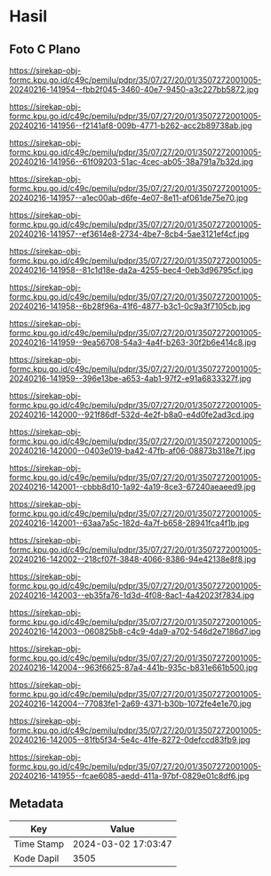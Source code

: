 # Hasil

## Foto C Plano

https://sirekap-obj-formc.kpu.go.id/c49c/pemilu/pdpr/35/07/27/20/01/3507272001005-20240216-141954--fbb2f045-3460-40e7-9450-a3c227bb5872.jpg

https://sirekap-obj-formc.kpu.go.id/c49c/pemilu/pdpr/35/07/27/20/01/3507272001005-20240216-141956--f2141af8-009b-4771-b262-acc2b89738ab.jpg

https://sirekap-obj-formc.kpu.go.id/c49c/pemilu/pdpr/35/07/27/20/01/3507272001005-20240216-141956--61f09203-51ac-4cec-ab05-38a791a7b32d.jpg

https://sirekap-obj-formc.kpu.go.id/c49c/pemilu/pdpr/35/07/27/20/01/3507272001005-20240216-141957--a1ec00ab-d6fe-4e07-8e11-af061de75e70.jpg

https://sirekap-obj-formc.kpu.go.id/c49c/pemilu/pdpr/35/07/27/20/01/3507272001005-20240216-141957--ef3614e8-2734-4be7-8cb4-5ae3121ef4cf.jpg

https://sirekap-obj-formc.kpu.go.id/c49c/pemilu/pdpr/35/07/27/20/01/3507272001005-20240216-141958--81c1d18e-da2a-4255-bec4-0eb3d96795cf.jpg

https://sirekap-obj-formc.kpu.go.id/c49c/pemilu/pdpr/35/07/27/20/01/3507272001005-20240216-141958--6b28f96a-41f6-4877-b3c1-0c9a3f7105cb.jpg

https://sirekap-obj-formc.kpu.go.id/c49c/pemilu/pdpr/35/07/27/20/01/3507272001005-20240216-141959--9ea56708-54a3-4a4f-b263-30f2b6e414c8.jpg

https://sirekap-obj-formc.kpu.go.id/c49c/pemilu/pdpr/35/07/27/20/01/3507272001005-20240216-141959--396e13be-a653-4ab1-97f2-e91a6833327f.jpg

https://sirekap-obj-formc.kpu.go.id/c49c/pemilu/pdpr/35/07/27/20/01/3507272001005-20240216-142000--921f86df-532d-4e2f-b8a0-e4d0fe2ad3cd.jpg

https://sirekap-obj-formc.kpu.go.id/c49c/pemilu/pdpr/35/07/27/20/01/3507272001005-20240216-142000--0403e019-ba42-47fb-af06-08873b318e7f.jpg

https://sirekap-obj-formc.kpu.go.id/c49c/pemilu/pdpr/35/07/27/20/01/3507272001005-20240216-142001--cbbb8d10-1a92-4a19-8ce3-67240aeaeed9.jpg

https://sirekap-obj-formc.kpu.go.id/c49c/pemilu/pdpr/35/07/27/20/01/3507272001005-20240216-142001--63aa7a5c-182d-4a7f-b658-28941fca4f1b.jpg

https://sirekap-obj-formc.kpu.go.id/c49c/pemilu/pdpr/35/07/27/20/01/3507272001005-20240216-142002--218cf07f-3848-4066-8386-94e42138e8f8.jpg

https://sirekap-obj-formc.kpu.go.id/c49c/pemilu/pdpr/35/07/27/20/01/3507272001005-20240216-142003--eb35fa76-1d3d-4f08-8ac1-4a42023f7834.jpg

https://sirekap-obj-formc.kpu.go.id/c49c/pemilu/pdpr/35/07/27/20/01/3507272001005-20240216-142003--060825b8-c4c9-4da9-a702-546d2e7186d7.jpg

https://sirekap-obj-formc.kpu.go.id/c49c/pemilu/pdpr/35/07/27/20/01/3507272001005-20240216-142004--963f6625-87a4-441b-935c-b831e661b500.jpg

https://sirekap-obj-formc.kpu.go.id/c49c/pemilu/pdpr/35/07/27/20/01/3507272001005-20240216-142004--77083fe1-2a69-4371-b30b-1072fe4e1e70.jpg

https://sirekap-obj-formc.kpu.go.id/c49c/pemilu/pdpr/35/07/27/20/01/3507272001005-20240216-142005--81fb5f34-5e4c-41fe-8272-0defccd83fb9.jpg

https://sirekap-obj-formc.kpu.go.id/c49c/pemilu/pdpr/35/07/27/20/01/3507272001005-20240216-141955--fcae6085-aedd-411a-97bf-0829e01c8df6.jpg


## Metadata

| Key        | Value               |
| ---------- | ------------------- |
| Time Stamp | 2024-03-02 17:03:47 |
| Kode Dapil | 3505                |



